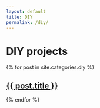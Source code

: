 ```yaml
---
layout: default
title: DIY
permalink: /diy/
---
```


# DIY projects

<div>
  {% for post in site.categories.diy %}
    <section class="post">
      <h2> <a href="{{ post.url }}">{{ post.title }}</a> </h2>
    </section>
  {% endfor %}
</div>